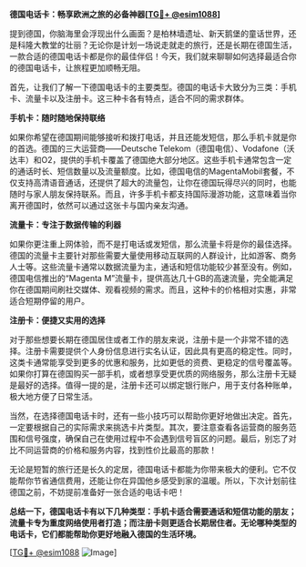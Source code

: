 **德国电话卡：畅享欧洲之旅的必备神器[[TG💪+ @esim1088](https://t.me/s/esim1088)]**

提到德国，你脑海里会浮现出什么画面？是柏林墙遗址、新天鹅堡的童话世界，还是科隆大教堂的壮丽？无论你是计划一场说走就走的旅行，还是长期在德国生活，一款合适的德国电话卡都是你的最佳伴侣！今天，我们就来聊聊如何选择最适合你的德国电话卡，让旅程更加顺畅无阻。

首先，让我们了解一下德国电话卡的主要类型。德国的电话卡大致分为三类：手机卡、流量卡以及注册卡。这三种卡各有特点，适合不同的需求群体。

**手机卡：随时随地保持联络**

如果你希望在德国期间能够接听和拨打电话，并且还能发短信，那么手机卡就是你的首选。德国的三大运营商——Deutsche Telekom（德国电信）、Vodafone（沃达丰）和O2，提供的手机卡覆盖了德国绝大部分地区。这些手机卡通常包含一定的通话时长、短信数量以及流量额度。比如，德国电信的MagentaMobil套餐，不仅支持高清语音通话，还提供了超大的流量包，让你在德国玩得尽兴的同时，也能随时与家人朋友保持联系。而且，许多手机卡都支持国际漫游功能，这意味着当你离开德国时，依然可以通过这张卡与国内亲友沟通。

**流量卡：专注于数据传输的利器**

如果你更注重上网体验，而不是打电话或发短信，那么流量卡将是你的最佳选择。德国的流量卡主要针对那些需要大量使用移动互联网的人群设计，比如游客、商务人士等。这些流量卡通常以数据流量为主，通话和短信功能较少甚至没有。例如，德国电信推出的“Magenta M”流量卡，提供高达几十GB的高速流量，完全能满足你在德国期间刷社交媒体、观看视频的需求。而且，这种卡的价格相对实惠，非常适合短期停留的用户。

**注册卡：便捷又实用的选择**

对于那些想要长期在德国居住或者工作的朋友来说，注册卡是一个非常不错的选择。注册卡需要提供个人身份信息进行实名认证，因此具有更高的稳定性。同时，这类卡通常能享受到更多的优惠和服务，比如更低的资费、更稳定的信号覆盖等。如果你打算在德国购买一部手机，或者想享受更优质的网络服务，那么注册卡无疑是最好的选择。值得一提的是，注册卡还可以绑定银行账户，用于支付各种账单，极大地方便了日常生活。

当然，在选择德国电话卡时，还有一些小技巧可以帮助你更好地做出决定。首先，一定要根据自己的实际需求来挑选卡片类型。其次，要注意查看各运营商的服务范围和信号强度，确保自己在使用过程中不会遇到信号盲区的问题。最后，别忘了对比不同运营商的价格和服务内容，找到性价比最高的那款！

无论是短暂的旅行还是长久的定居，德国电话卡都能为你带来极大的便利。它不仅能帮你节省通信费用，还能让你在异国他乡感受到家的温暖。所以，下次计划前往德国之前，不妨提前准备好一张合适的电话卡吧！

**总结一下，德国电话卡有以下几种类型：手机卡适合需要通话和短信功能的朋友；流量卡专为重度网络使用者打造；而注册卡则更适合长期居住者。无论哪种类型的电话卡，它们都能帮助你更好地融入德国的生活环境。**

[[TG💪+ @esim1088](https://t.me/s/esim1088) ![Image](https://i.postimg.cc/4NQfJmqS/Snipaste-2025-05-13-00-14-12.png)]